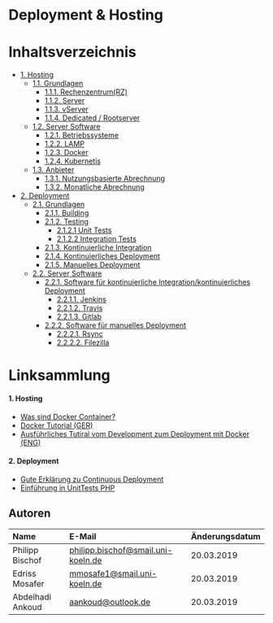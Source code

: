 # Deployment & Hosting

# Inhaltsverzeichnis
- [1. Hosting](hosting/README.md)
    - [1.1. Grundlagen](hosting/grundlagen.md)
        - [1.1.1. Rechenzentrum(RZ)](hosting/grundlagen.md#rechenzentrum-rz)
        - [1.1.2. Server](hosting/grundlagen.md#server)
        - [1.1.3. vServer](hosting/grundlagen.md#vserver-virtuelle-server)
        - [1.1.4. Dedicated / Rootserver](hosting/grundlagen.md#dedicated--und-root-server-root-server-und-dedicated-server-sind-bis-auf-die-hardware-das-selbe)
    - [1.2. Server Software](hosting/software.md)
        - [1.2.1. Betriebssysteme](hosting/software.md#betriebssysteme)
        - [1.2.2. LAMP](hosting/software.md#LAMP)
        - [1.2.3. Docker](hosting/software.md#Docker)
        - [1.2.4. Kubernetis](hosting/software.md#Kubernetis)
    - [1.3. Anbieter](hosting/anbieter.md)
        - [1.3.1. Nutzungsbasierte Abrechnung](hosting/anbieter.md#Nutzungsbasierte-Abrechnung)
        - [1.3.2. Monatliche Abrechnung](hosting/anbieter.md#Monatliche-Abrechnung)
- [2. Deployment](deployment/README.md)
    - [2.1. Grundlagen](deployment/grundlagen.md)
        - [2.1.1. Building](deployment/grundlagen.md#Building)
        - [2.1.2. Testing](deployment/grundlagen.md#Testing)
            - [2.1.2.1 Unit Tests](deployment/grundlagen.md#Unit-Tests)
            - [2.1.2.2 Integration Tests](deployment/grundlagen.md#Integration-Tests)
        - [2.1.3. Kontinuierliche Integration](deployment/grundlagen.md#Kontinuierliche-Integration)
        - [2.1.4. Kontinuierliches Deployment](deployment/grundlagen.md#Kontinuierliches-Deployment)
        - [2.1.5. Manuelles Deployment](deployment/grundlagen.md#Manuelles-Deployment)
    - [2.2. Server Software](deployment/software.md)
        - [2.2.1. Software für kontinuierliche Integration/kontinuierliches Deployment](deployment/software.md#software-für-kontinuierliche-integrationkontinuierliches-deployment)
            - [2.2.1.1. Jenkins](deployment/software.md#Jenkins)
            - [2.2.1.2. Travis](deployment/software.md#Travis)
            - [2.2.1.3. Gitlab](deployment/software.md#Gitlab)
        - [2.2.2. Software für manuelles Deployment](deployment/software.md#software-für-manuelles-deployment)
            - [2.2.2.1. Rsync](deployment/software.md#Rsync)
            - [2.2.2.2. Filezilla](deployment/software.md#Filezilla)
            
# Linksammlung

#### 1. Hosting
- [Was sind Docker Container?](https://www.dev-insider.de/was-sind-docker-container-a-597762/)
- [Docker Tutorial (GER)](https://jaxenter.de/einfuehrung-docker-tutorial-container-61528)
- [Ausführliches Tutiral vom Development zum Deployment mit Docker (ENG)](https://docker-curriculum.com/)

#### 2. Deployment
- [Gute Erklärung zu Continuous Deployment](https://www.dev-insider.de/was-ist-continuous-deployment-a-652804/)
- [Einführung in UnitTests PHP](https://t3n.de/magazin/makelloser-code-effizientes-testen-einfuhrung-unit-220740/)

## Autoren

|      Name       |               E-Mail               |  Änderungsdatum  |
|:----------------|:-----------------------------------|:-----------------|
| Philipp Bischof | philipp.bischof@smail.uni-koeln.de |    20.03.2019    |
| Edriss Mosafer  | mmosafe1@smail.uni-koeln.de        |    20.03.2019    |
| Abdelhadi Ankoud| aankoud@outlook.de                 |    20.03.2019    |
